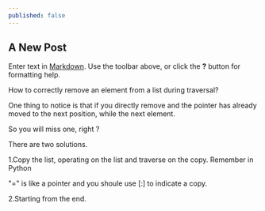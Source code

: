```yaml
---
published: false
---
```

## A New Post

Enter text in [Markdown](http://daringfireball.net/projects/markdown/). Use the toolbar above, or click the **?** button for formatting help.

How to correctly remove an element from a list during traversal?

One thing to notice is that if you directly remove and the pointer has already moved to the next position, while the next element. 

So you will miss one, right ?

There are two solutions.

1.Copy the list, operating on the list and traverse on the copy. Remember in Python 

"=" is like a pointer and you shoule use [:] to indicate a copy.

2.Starting from the end.


